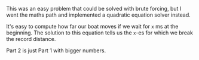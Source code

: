 This was an easy problem that could be solved with brute forcing, but I went the 
maths path and implemented a quadratic equation solver instead. 

It's easy to compute how far our boat moves if we wait for `x` ms at the beginning. 
The solution to this equation tells us the `x`-es for which we break the record distance.

Part 2 is just Part 1 with bigger numbers.